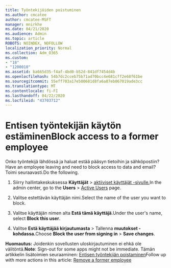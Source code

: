 ```yaml
---
title: Työntekijöiden poistuminen
ms.author: cmcatee
author: cmcatee-MSFT
manager: mnirkhe
ms.date: 04/21/2020
ms.audience: Admin
ms.topic: article
ROBOTS: NOINDEX, NOFOLLOW
localization_priority: Normal
ms.collection: Adm_O365
ms.custom:
- "18"
- "1200010"
ms.assetid: ba665d35-f4af-4bd0-b52d-841df7454d4b
ms.openlocfilehash: 54b7dc2cceb75b71ad70bcc4e681cff2e68f61be
ms.sourcegitcommit: 55eff703a17e500681d8fa6a87eb067019ade3cc
ms.translationtype: MT
ms.contentlocale: fi-FI
ms.lasthandoff: 04/22/2020
ms.locfileid: "43703712"
---
```

# <a name="block-access-to-a-former-employee"></a><span data-ttu-id="2015c-102">Entisen työntekijän käytön estäminen</span><span class="sxs-lookup"><span data-stu-id="2015c-102">Block access to a former employee</span></span>

<span data-ttu-id="2015c-103">Onko työntekijä lähdössä ja haluat estää pääsyn tietoihin ja sähköpostiin?</span><span class="sxs-lookup"><span data-stu-id="2015c-103">Have an employee leaving and need to block access to data and email?</span></span> <span data-ttu-id="2015c-104">Toimi seuraavasti.</span><span class="sxs-lookup"><span data-stu-id="2015c-104">Do the following.</span></span>
  
1. <span data-ttu-id="2015c-105">Siirry hallintakeskuksessa **Käyttäjät** \> [aktiiviset käyttäjät -sivulle.](https://go.microsoft.com/fwlink/p/?linkid=834822)</span><span class="sxs-lookup"><span data-stu-id="2015c-105">In the admin center, go to the **Users** \> [Active Users](https://go.microsoft.com/fwlink/p/?linkid=834822) page.</span></span>

2. <span data-ttu-id="2015c-106">Valitse estettävän käyttäjän nimi.</span><span class="sxs-lookup"><span data-stu-id="2015c-106">Select the name of the user you want to block.</span></span>

3. <span data-ttu-id="2015c-107">Valitse käyttäjän nimen alta **Estä tämä käyttäjä**.</span><span class="sxs-lookup"><span data-stu-id="2015c-107">Under the user's name, select **Block this user**.</span></span>

4. <span data-ttu-id="2015c-108">Valitse **Estä käyttäjää kirjautumasta** \> Tallenna **muutokset -kohdassa.**</span><span class="sxs-lookup"><span data-stu-id="2015c-108">Choose **Block the user from signing in** \> **Save changes**.</span></span>

<span data-ttu-id="2015c-109">**Huomautus:** Joidenkin sovellusten uloskirjautuminen ei ehkä ole välitöntä.</span><span class="sxs-lookup"><span data-stu-id="2015c-109">**Note**: Sign-out for some apps might not be immediate.</span></span> <span data-ttu-id="2015c-110">Tämän artikkelin lisätoimien seuraaminen: [Entisen työntekijän poistaminen](https://docs.microsoft.com/office365/admin/add-users/remove-former-employee)</span><span class="sxs-lookup"><span data-stu-id="2015c-110">Follow up with more actions in this article: [Remove a former employee](https://docs.microsoft.com/office365/admin/add-users/remove-former-employee)</span></span>